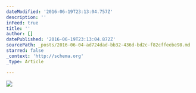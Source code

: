 ```yaml
---
dateModified: '2016-06-19T23:13:04.757Z'
description: ''
inFeed: true
title: ''
author: []
datePublished: '2016-06-19T23:13:04.872Z'
sourcePath: _posts/2016-06-04-ad724dad-bb32-436d-bd2c-f82cffeebe98.md
starred: false
_context: 'http://schema.org'
_type: Article

---
```

![](https://the-grid-user-content.s3-us-west-2.amazonaws.com/f28eea08-4df8-4049-bdc6-1c61794fc90a.jpg)